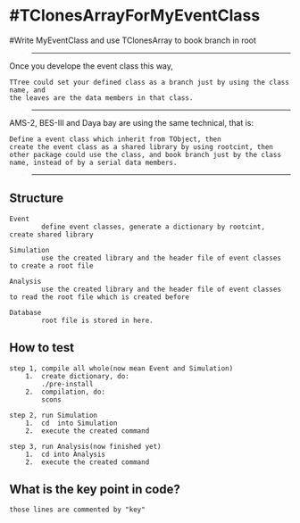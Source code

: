 #TClonesArrayForMyEventClass
===========================

#Write MyEventClass and use TClonesArray to book branch in root
>-------------------------------------------------------------------

Once you develope the event class this way,

    TTree could set your defined class as a branch just by using the class name, and
    the leaves are the data members in that class.
>-------------------------------------------------------------------

AMS-2, BES-III and Daya bay are using the same technical, that is:

    Define a event class which inherit from TObject, then
    create the event class as a shared library by using rootcint, then
    other package could use the class, and book branch just by the class name, instead of by a serial data members.
>-------------------------------------------------------------------


Structure
----------
    Event
            define event classes, generate a dictionary by rootcint, create shared library

    Simulation
            use the created library and the header file of event classes to create a root file

    Analysis
            use the created library and the header file of event classes to read the root file which is created before

    Database
            root file is stored in here.

How to test
-----------
    step 1, compile all whole(now mean Event and Simulation)
        1.  create dictionary, do:
            ./pre-install
        2.  compilation, do:
            scons

    step 2, run Simulation
        1.  cd  into Simulation
        2.  execute the created command

    step 3, run Analysis(now finished yet)
        1.  cd into Analysis
        2.  execute the created command


What is the key point in code?
------------------------------
    those lines are commented by "key"


